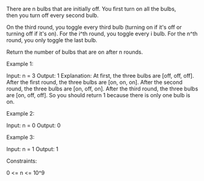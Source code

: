 There are n bulbs that are initially off. You first turn on all the bulbs,
then you turn off every second bulb.

On the third round, you toggle every third bulb (turning on if it's off or
turning off if it's on). For the i^th round, you toggle every i bulb. For the
n^th round, you only toggle the last bulb.

Return the number of bulbs that are on after n rounds.


Example 1:


Input: n = 3
Output: 1
Explanation: At first, the three bulbs are [off, off, off].
After the first round, the three bulbs are [on, on, on].
After the second round, the three bulbs are [on, off, on].
After the third round, the three bulbs are [on, off, off]. 
So you should return 1 because there is only one bulb is on.

Example 2:


Input: n = 0
Output: 0


Example 3:


Input: n = 1
Output: 1



Constraints:


0 <= n <= 10^9




